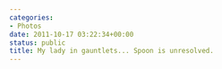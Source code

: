 ```yaml
---
categories:
- Photos
date: 2011-10-17 03:22:34+00:00
status: public
title: My lady in gauntlets... Spoon is unresolved.
---
```






